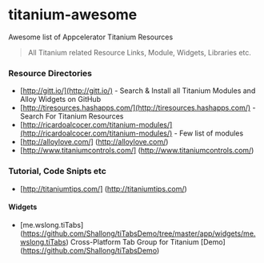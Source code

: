 # titanium-awesome
Awesome list of Appcelerator Titanium Resources

> All Titanium related Resource Links, Module, Widgets, Libraries etc.

### Resource Directories
* [http://gitt.io/](http://gitt.io/) - Search & Install all  Titanium Modules and Alloy Widgets on GitHub 
* [http://tiresources.hashapps.com/](http://tiresources.hashapps.com/) - Search For Titanium Resources
* [http://ricardoalcocer.com/titanium-modules/](http://ricardoalcocer.com/titanium-modules/) - Few list of modules
* [http://alloylove.com/] (http://alloylove.com/)
* [http://www.titaniumcontrols.com/] (http://www.titaniumcontrols.com/)

### Tutorial, Code Snipts etc
* [http://titaniumtips.com/] (http://titaniumtips.com/)


#### Widgets
* [me.wslong.tiTabs] (https://github.com/Shallong/tiTabsDemo/tree/master/app/widgets/me.wslong.tiTabs) Cross-Platform Tab Group for Titanium
  [Demo] (https://github.com/Shallong/tiTabsDemo)




